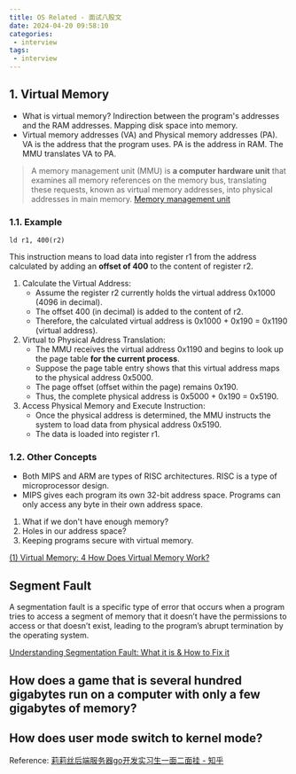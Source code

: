 ```yaml
---
title: OS Related - 面试八股文
date: 2024-04-20 09:58:10
categories:
 - interview
tags:
 - interview
---
```


## 1. Virtual Memory

- What is virtual memory? Indirection between the program's addresses and the RAM addresses. Mapping disk space into memory. 
- Virtual memory addresses (VA) and Physical memory addresses (PA). VA is the address that the program uses. PA is the address in RAM. The MMU translates VA to PA. 

> A memory management unit (MMU) is **a computer hardware unit** that examines all memory references on the memory bus, translating these requests, known as virtual memory addresses, into physical addresses in main memory. [Memory management unit](https://en.wikipedia.org/wiki/Memory_management_unit)

### 1.1. Example

```risc
ld r1, 400(r2)
```

This instruction means to load data into register r1 from the address calculated by adding an **offset of 400** to the content of register r2.

1. Calculate the Virtual Address:
   - Assume the register r2 currently holds the virtual address 0x1000 (4096 in decimal).
   - The offset 400 (in decimal) is added to the content of r2.
   - Therefore, the calculated virtual address is 0x1000 + 0x190 = 0x1190 (virtual address).
2. Virtual to Physical Address Translation:
   - The MMU receives the virtual address 0x1190 and begins to look up the page table **for the current process**.
   - Suppose the page table entry shows that this virtual address maps to the physical address 0x5000.
   - The page offset (offset within the page) remains 0x190.
   - Thus, the complete physical address is 0x5000 + 0x190 = 0x5190.
3. Access Physical Memory and Execute Instruction:
   - Once the physical address is determined, the MMU instructs the system to load data from physical address 0x5190.
   - The data is loaded into register r1.

### 1.2. Other Concepts

- Both MIPS and ARM are types of RISC architectures. RISC is a type of microprocessor design.
- MIPS gives each program its own 32-bit address space. Programs can only access any byte in their own address space.

1) What if we don't have enough memory? 
2) Holes in our address space? 
3) Keeping programs secure with virtual memory. 

[(1) Virtual Memory: 4 How Does Virtual Memory Work?](https://www.youtube.com/watch?v=59rEMnKWoS4&list=PLiwt1iVUib9s2Uo5BeYmwkDFUh70fJPxX&index=4)


## Segment Fault

A segmentation fault is a specific type of error that occurs when a program tries to access a segment of memory that it doesn’t have the permissions to access or that doesn’t exist, leading to the program’s abrupt termination by the operating system. 

[Understanding Segmentation Fault: What it is & How to Fix it](https://www.percona.com/blog/segmentation-fault-a-dba-perspective/)

## How does a game that is several hundred gigabytes run on a computer with only a few gigabytes of memory?


## How does user mode switch to kernel mode?

Reference: [莉莉丝后端服务器go开发实习生一面二面挂 - 知乎](https://zhuanlan.zhihu.com/p/681401956)